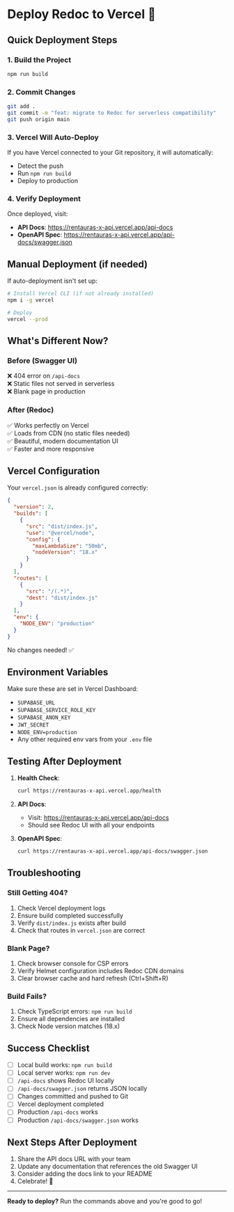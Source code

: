 # Deploy Redoc to Vercel 🚀

## Quick Deployment Steps

### 1. Build the Project
```bash
npm run build
```

### 2. Commit Changes
```bash
git add .
git commit -m "feat: migrate to Redoc for serverless compatibility"
git push origin main
```

### 3. Vercel Will Auto-Deploy
If you have Vercel connected to your Git repository, it will automatically:
- Detect the push
- Run `npm run build`
- Deploy to production

### 4. Verify Deployment
Once deployed, visit:
- **API Docs**: https://rentauras-x-api.vercel.app/api-docs
- **OpenAPI Spec**: https://rentauras-x-api.vercel.app/api-docs/swagger.json

## Manual Deployment (if needed)

If auto-deployment isn't set up:

```bash
# Install Vercel CLI (if not already installed)
npm i -g vercel

# Deploy
vercel --prod
```

## What's Different Now?

### Before (Swagger UI)
❌ 404 error on `/api-docs`  
❌ Static files not served in serverless  
❌ Blank page in production  

### After (Redoc)
✅ Works perfectly on Vercel  
✅ Loads from CDN (no static files needed)  
✅ Beautiful, modern documentation UI  
✅ Faster and more responsive  

## Vercel Configuration

Your `vercel.json` is already configured correctly:

```json
{
  "version": 2,
  "builds": [
    {
      "src": "dist/index.js",
      "use": "@vercel/node",
      "config": {
        "maxLambdaSize": "50mb",
        "nodeVersion": "18.x"
      }
    }
  ],
  "routes": [
    {
      "src": "/(.*)",
      "dest": "dist/index.js"
    }
  ],
  "env": {
    "NODE_ENV": "production"
  }
}
```

No changes needed! ✅

## Environment Variables

Make sure these are set in Vercel Dashboard:
- `SUPABASE_URL`
- `SUPABASE_SERVICE_ROLE_KEY`
- `SUPABASE_ANON_KEY`
- `JWT_SECRET`
- `NODE_ENV=production`
- Any other required env vars from your `.env` file

## Testing After Deployment

1. **Health Check**:
   ```bash
   curl https://rentauras-x-api.vercel.app/health
   ```

2. **API Docs**:
   - Visit: https://rentauras-x-api.vercel.app/api-docs
   - Should see Redoc UI with all your endpoints

3. **OpenAPI Spec**:
   ```bash
   curl https://rentauras-x-api.vercel.app/api-docs/swagger.json
   ```

## Troubleshooting

### Still Getting 404?
1. Check Vercel deployment logs
2. Ensure build completed successfully
3. Verify `dist/index.js` exists after build
4. Check that routes in `vercel.json` are correct

### Blank Page?
1. Check browser console for CSP errors
2. Verify Helmet configuration includes Redoc CDN domains
3. Clear browser cache and hard refresh (Ctrl+Shift+R)

### Build Fails?
1. Check TypeScript errors: `npm run build`
2. Ensure all dependencies are installed
3. Check Node version matches (18.x)

## Success Checklist

- [ ] Local build works: `npm run build`
- [ ] Local server works: `npm run dev`
- [ ] `/api-docs` shows Redoc UI locally
- [ ] `/api-docs/swagger.json` returns JSON locally
- [ ] Changes committed and pushed to Git
- [ ] Vercel deployment completed
- [ ] Production `/api-docs` works
- [ ] Production `/api-docs/swagger.json` works

## Next Steps After Deployment

1. Share the API docs URL with your team
2. Update any documentation that references the old Swagger UI
3. Consider adding the docs link to your README
4. Celebrate! 🎉

---

**Ready to deploy?** Run the commands above and you're good to go!

